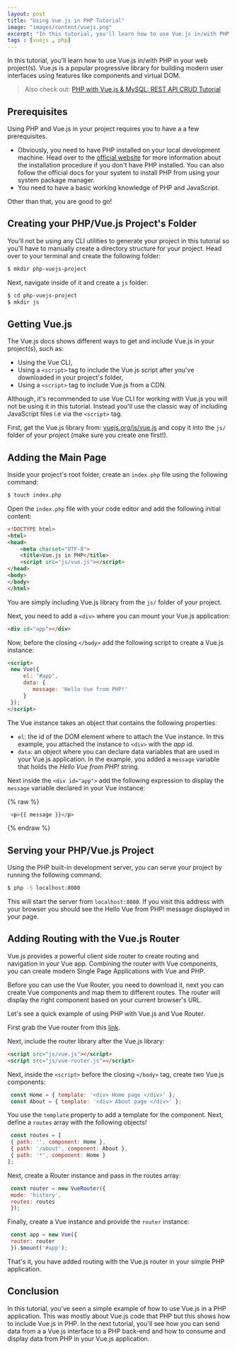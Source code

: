 ```yaml
---
layout: post
title: "Using Vue.js in PHP Tutorial"
image: "images/content/vuejs.png"
excerpt: "In this tutorial, you'll learn how to use Vue.js in/with PHP in your web project(s). Vue.js is a popular progressive library for building modern user interfaces using features like components and virtual DOM." 
tags : [vuejs , php]
---
```


In this tutorial, you'll learn how to use Vue.js in/with PHP in your web project(s). Vue.js is a popular progressive library for building modern user interfaces using features like components and virtual DOM.

> Also check out: [PHP with Vue.js & MySQL: REST API CRUD Tutorial](https://www.techiediaries.com/vuejs-php-mysql-rest-crud-api-tutorial)

## Prerequisites

Using PHP and Vue.js in your project requires you to have a a few prerequisites.

- Obviously, you need to have PHP installed on your local development machine. Head over to the [official website](http://php.net/downloads.php) for more information about the installation procedure if you don't have PHP installed. You can also follow the official docs for your system to install PHP from using your system package manager.
- You need to have a basic working knowledge of PHP and JavaScript.

Other than that, you are good to go!

## Creating your PHP/Vue.js Project's Folder

You'll not be using any CLI utilities to generate your project in this tutorial so you'll have to manually create a directory structure for your project. Head over to your terminal and create the following folder:

```bash
$ mkdir php-vuejs-project
``` 

Next, navigate inside of it and create a `js` folder:

```bash
$ cd php-vuejs-project
$ mkdir js
```
## Getting Vue.js 

The Vue.js docs shows different ways to get and include Vue.js in your project(s), such as:

- Using the Vue CLI,
- Using a `<script>` tag to include the Vue.js script after you've downloaded in your project's folder,
- Using a `<script>` tag to include Vue.js from a CDN.  

Although, it's recommended to use Vue CLI for working with Vue.js you will not be using it in this tutorial. Instead you'll use the classic way of including JavaScript files i.e via the `<script>` tag.

First, get the Vue.js library from:  [vuejs.org/js/vue.js](https://vuejs.org/js/vue.js)  and copy it into the `js/` folder of your project (make sure you create one first!). 

## Adding the Main Page

Inside your project's root folder, create an `index.php` file using the following command:

```bash
$ touch index.php
```

Open the `index.php` file with your code editor and add the following initial content:

```html
<!DOCTYPE html>
<html>
<head>
    <meta charset="UTF-8">
    <title>Vue.js in PHP</title>
    <script src="js/vue.js"></script>
</head>
<body>
</body>
</html>
```

You are simply including Vue.js library from the `js/` folder of your project.

Next, you need to add a `<div>` where you can mount your Vue.js application:

```html
<div id="app"></div>
```

Now, before the closing `</body>` add the following script to create a Vue.js instance:

```html
<script>
 new Vue({
     el: "#app",
     data: {
        message: 'Hello Vue from PHP!'
     }
 });
</script>
```

The Vue instance takes an object that contains the following properties:

- `el`: the id of the DOM element where to attach the Vue instance. In this example, you attached the instance to `<div>` with the *app* id.
- `data`: an object where you can declare data variables that are used in your Vue.js application. In the example, you added a `message` variable that holds the *Hello Vue from PHP!* string.


Next inside the `<div id="app">` add the following expression to display the `message` variable declared in your Vue instance:

{% raw %}
```html
 <p>{{ message }}</p>
``` 
{% endraw %}


## Serving your PHP/Vue.js Project

Using the PHP built-in development server, you can serve your project by running the following command:

```bash
$ php -S localhost:8080
```

This will start the server from `localhost:8080`. If you visit this address with your browser you should see the Hello Vue from PHP! message displayed in your page.

## Adding Routing with the Vue.js Router

Vue.js provides a powerful client side router to create routing and navigation in your Vue app. Combining the router with Vue components, you can create modern Single Page Applications with Vue and PHP. 

Before you can use the Vue Router, you need to download it, next you can create Vue components and map them to different routes. The router will display the right component based on your current browser's URL. 

Let's see a quick example of using PHP with Vue.js and Vue Router. 

First grab the Vue router from this [link](https://unpkg.com/vue-router/dist/vue-router.js).

Next, include the router library after the Vue.js library:

```html
<script src="js/vue.js"></script>
<script src="js/vue-router.js"></script>
```

Next, inside the `<script>` before the closing `</body>` tag, create two Vue.js components:

```js
 const Home = { template: '<div> Home page </div>' };
 const About = { template: '<div> About page </div>' };
```

You use the `template` property to add a template for the component. Next, define a `routes` array with the following objects!

```js
 const routes = [
 { path: '', component: Home },
 { path: '/about', component: About },
 { path: '*', component: Home }
];
```
 
 Next, create a Router instance and pass in the routes array:

```js 
 const router = new VueRouter({
 mode: 'history',
 routes: routes
 });
```

Finally, create a Vue instance and provide the `router` instance:

```js
 const app = new Vue({
 router: router
 }).$mount('#app');
```

That's it, you have added routing with the Vue.js router in your simple PHP application.

## Conclusion

In this tutorial, you've seen a simple example of how to use Vue.js in a PHP application. This was mostly about Vue.js code that PHP but this shows how to include Vue.js in PHP. In the next tutorial, you'll see how you can send data from a a Vue.js interface to a PHP back-end and how to consume and display data from PHP in your Vue.js application. 

